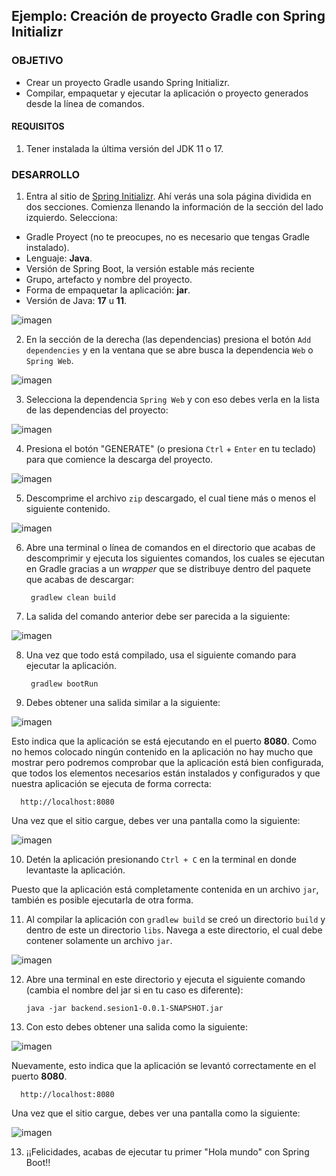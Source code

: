 ## Ejemplo: Creación de proyecto Gradle con Spring Initializr

### OBJETIVO
- Crear un proyecto Gradle usando Spring Initializr.
- Compilar, empaquetar y ejecutar la aplicación o proyecto generados desde la línea de comandos.


#### REQUISITOS
1. Tener instalada la última versión del JDK 11 o 17.

### DESARROLLO

1. Entra al sitio de [Spring Initializr](https://start.spring.io/). Ahí verás una sola página dividida en dos secciones. Comienza llenando la información de la sección del lado izquierdo. Selecciona:
  - Gradle Proyect (no te preocupes, no es necesario que tengas Gradle instalado).
  - Lenguaje: **Java**.
  - Versión de Spring Boot, la versión estable más reciente
  - Grupo, artefacto y nombre del proyecto.
  - Forma de empaquetar la aplicación: **jar**.
  - Versión de Java: **17** u **11**.

![imagen](img/img_01.png)

2. En la sección de la derecha (las dependencias) presiona el botón `Add dependencies` y en la ventana que se abre busca la dependencia `Web` o `Spring Web`.

![imagen](img/img_05.png)

3. Selecciona la dependencia `Spring Web` y con eso debes verla en la lista de las dependencias del proyecto:

![imagen](img/img_06.png)

4. Presiona el botón "GENERATE" (o presiona `Ctrl` + `Enter` en tu teclado) para que comience la descarga del proyecto.

![imagen](img/img_03.png)

5. Descomprime el archivo `zip` descargado, el cual tiene más o menos el siguiente contenido.

![imagen](img/img_04.png)

6. Abre una terminal o línea de comandos en el directorio que acabas de descomprimir y ejecuta los siguientes comandos, los cuales se ejecutan en Gradle gracias a un *wrapper* que se distribuye dentro del paquete que acabas de descargar:

        gradlew clean build
      
7. La salida del comando anterior debe ser parecida a la siguiente:

![imagen](img/img_07.png)

8. Una vez que todo está compilado, usa el siguiente comando para ejecutar la aplicación. 

        gradlew bootRun
        
9. Debes obtener una salida similar a la siguiente:

![imagen](img/img_08.png)

Esto indica que la aplicación se está ejecutando en el puerto **8080**. Como no hemos colocado ningún contenido en la aplicación no hay mucho que mostrar pero podremos comprobar que la aplicación está bien configurada, que todos los elementos necesarios están instalados y configurados y que nuestra aplicación se ejecuta de forma correcta:

      http://localhost:8080
      
Una vez que el sitio cargue, debes ver una pantalla como la siguiente:

![imagen](img/img_09.png)

10. Detén la aplicación presionando `Ctrl + C` en la terminal en donde levantaste la aplicación.

Puesto que la aplicación está completamente contenida en un archivo `jar`, también es posible ejecutarla de otra forma.

11. Al compilar la aplicación con `gradlew build` se creó un directorio `build` y dentro de este un directorio `libs`. Navega a este directorio, el cual debe contener solamente un archivo `jar`.

![imagen](img/img_10.png)

12. Abre una terminal en este directorio y ejecuta el siguiente comando (cambia el nombre del jar si en tu caso es diferente):

        java -jar backend.sesion1-0.0.1-SNAPSHOT.jar
        
13. Con esto debes obtener una salida como la siguiente:

![imagen](img/img_11.png)

Nuevamente, esto indica que la aplicación se levantó correctamente en el puerto **8080**.

      http://localhost:8080
      
Una vez que el sitio cargue, debes ver una pantalla como la siguiente:

![imagen](img/img_09.png)

13. ¡¡Felicidades, acabas de ejecutar tu primer "Hola mundo" con Spring Boot!!
